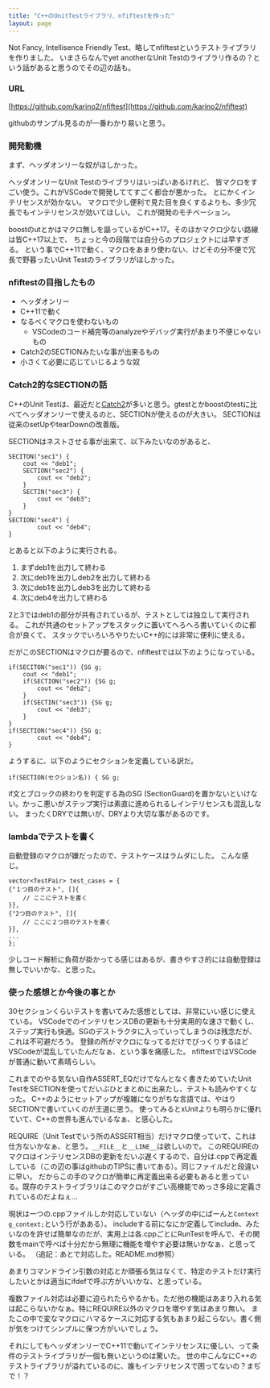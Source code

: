 ```yaml
---
title: "C++のUnitTestライブラリ、nfiftestを作った"
layout: page
---
```

Not Fancy, Intellisence Friendly Test、略してnfiftestというテストライブラリを作りました。
いまさらなんでyet anotherなUnit Testのライブラリ作るの？という話があると思うのでその辺の話も。

### URL

[https://github.com/karino2/nfiftest](https://github.com/karino2/nfiftest)

githubのサンプル見るのが一番わかり易いと思う。

### 開発動機

まず、ヘッダオンリーな奴がほしかった。

ヘッダオンリーなUnit Testのライブラリはいっぱいあるけれど、
皆マクロをすごい使う。これがVSCodeで開発しててすごく都合が悪かった。
とにかくインテリセンスが効かない。
マクロで少し便利で見た目を良くするよりも、多少冗長でもインテリセンスが効いてほしい。
これが開発のモチベーション。

boostのutとかはマクロ無しを謳っているがC++17。そのほかマクロ少ない路線は皆C++17以上で、
ちょっと今の段階では自分らのプロジェクトには早すぎる。
という事でC++11で動く、マクロをあまり使わない、けどその分不便で冗長で野暮ったいUnit Testのライブラリがほしかった。

### nfiftestの目指したもの

- ヘッダオンリー
- C++11で動く
- なるべくマクロを使わないもの
  - VSCodeのコード補完等のanalyzeやデバッグ実行があまり不便じゃないもの
- Catch2のSECTIONみたいな事が出来るもの
- 小さくて必要に応じていじるような奴

### Catch2的なSECTIONの話

C++のUnit Testは、最近だと[Catch2](https://github.com/catchorg/Catch2)が多いと思う。gtestとかboostのtestに比べてヘッダオンリーで使えるのと、SECTIONが使えるのが大きい。
SECTIONは従来のsetUpやtearDownの改善版。

SECTIONはネストさせる事が出来て、以下みたいなのがあると、

```
SECITON("sec1") {
    cout << "deb1";
    SECTION("sec2") {
        cout << "deb2";
    }
    SECTIN("sec3") {
        cout << "deb3";
    }
}
SECTION("sec4") {
        cout << "deb4";
}
```

とあると以下のように実行される。

1. まずdeb1を出力して終わる
2. 次にdeb1を出力しdeb2を出力して終わる
3. 次にdeb1を出力しdeb3を出力して終わる
4. 次にdeb4を出力して終わる

2と3ではdeb1の部分が共有されているが、テストとしては独立して実行される。
これが共通のセットアップをスタックに置いてへろへろ書いていくのに都合が良くて、
スタックでいろいろやりたいC++的には非常に便利に使える。

だがこのSECTIONはマクロが要るので、nfiftestでは以下のようになっている。

```
if(SECITON("sec1")) {SG g;
    cout << "deb1";
    if(SECTION("sec2")) {SG g;
        cout << "deb2";
    }
    if(SECTIN("sec3")) {SG g;
        cout << "deb3";
    }
}
if(SECTION("sec4")) {SG g;
        cout << "deb4";
}
```

ようするに、以下のようにセクションを定義している訳だ。

```
if(SECTION(セクション名)) { SG g;
```

if文とブロックの終わりを判定する為のSG (SectionGuard)を置かないといけない。かっこ悪いがステップ実行は素直に進められるしインテリセンスも混乱しない。
まったくDRYでは無いが、DRYより大切な事があるのです。

### lambdaでテストを書く

自動登録のマクロが嫌だったので、テストケースはラムダにした。
こんな感じ。

```
vector<TestPair> test_cases = {
{"１つ目のテスト", []{
    // ここにテストを書く
}},
{"2つ目のテスト", []{
    // ここに２つ目のテストを書く
}},
...
};
```

少しコード解析に負荷が掛かってる感じはあるが、書きやすさ的には自動登録は無しでいいかな、と思った。

### 使った感想とか今後の事とか

30セクションくらいテストを書いてみた感想としては、非常にいい感じに使えている。
VSCodeでのインテリセンスDBの更新も十分実用的な速さで動くし、ステップ実行も快適。SGのデストラクタに入っていってしまうのは残念だが、これは不可避だろう。
登録の所がマクロになってるだけでびっくりするほどVSCodeが混乱していたんだなぁ、という事を痛感した。
nfiftestではVSCodeが普通に動いて素晴らしい。

これまでのやる気ない自作ASSERT_EQだけでなんとなく書きためていたUnit TestをSECTIONを使ってだいぶひとまとめに出来たし、テストも読みやすくなった。
C++のようにセットアップが複雑になりがちな言語では、やはりSECTIONで書いていくのが王道に思う。
使ってみるとxUnitよりも明らかに優れていて、C++の世界も進んでいるなぁ、と感心した。

REQUIRE（Unit Testでいう所のASSERT相当）だけマクロ使っていて、これは仕方ないかなぁ、と思う。`__FILE__`と`__LINE__`は欲しいので。
このREQUIREのマクロはインテリセンスDBの更新をだいぶ遅くするので、自分は.cppで再定義している（この辺の事はgithubのTIPSに書いてある）。同じファイルだと段違いに早い。
だからこの手のマクロが簡単に再定義出来る必要もあると思っている。既存のテストライブラリはこのマクロがすごい高機能でめっさ多段に定義されているのだよねぇ…

現状は一つの.cppファイルしか対応していない（ヘッダの中にばーんと`Context g_context;`という行があある）。
includeする前になにか定義してinclude、みたいなのを許せば簡単なのだが、実用上は各.cppごとにRunTestを呼んで、その関数をmainで呼べば十分だから無理に機能を増やす必要は無いかなぁ、と思っている。
（追記：あとで対応した。README.md参照）

あまりコマンドライン引数の対応とか頑張る気はなくて、特定のテストだけ実行したいとかは適当にifdefで呼ぶ方がいいかな、と思っている。

複数ファイル対応は必要に迫られたらやるかも。ただ他の機能はあまり入れる気は起こらないかなぁ。特にREQUIRE以外のマクロを増やす気はあまり無い。
またこの中で変なマクロにハマるケースに対応する気もあまり起こらない。書く側が気をつけてシンプルに保つ方がいいでしょう。

それにしてもヘッダオンリーでC++11で動いてインテリセンスに優しい、って条件のテストライブラリが一個も無いというのは驚いた。
世の中こんなにC++のテストライブラリが溢れているのに、誰もインテリセンスで困ってないの？まぢで！？
